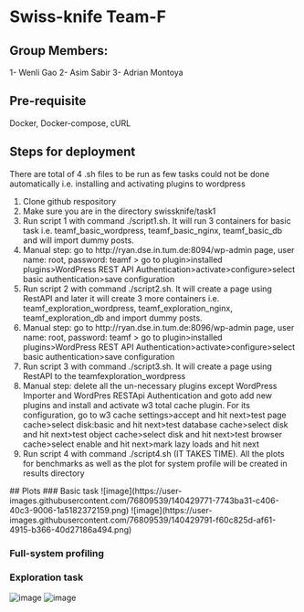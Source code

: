 # Swiss-knife Team-F
## Group Members:
1- Wenli Gao
2- Asim Sabir
3- Adrian Montoya
## Pre-requisite
Docker, Docker-compose, cURL
## Steps for deployment
There are total of 4 .sh files to be run as few tasks could not be done automatically i.e. installing and activating plugins to wordpress
<ol>
  <li>Clone github respository</li>
  <li>Make sure you are in the directory swissknife/task1</li>
  <li>Run script 1 with command ./script1.sh. It will run 3 containers for basic task i.e. teamf_basic_wordpress, teamf_basic_nginx, teamf_basic_db and will import dummy posts.
  <li>Manual step: go to http://ryan.dse.in.tum.de:8094/wp-admin page, user name: root, password: teamf > go to plugin>installed plugins>WordPress REST API Authentication>activate>configure>select basic authentication>save configuration</li>
  <li>Run script 2 with command ./script2.sh. It will create a page using RestAPI and later it will create 3 more containers i.e. teamf_exploration_wordpress, teamf_exploration_nginx, teamf_exploration_db and import dummy posts.</li>
  <li>Manual step: go to http://ryan.dse.in.tum.de:8096/wp-admin page, user name: root, password: teamf > go to plugin>installed plugins>WordPress REST API Authentication>activate>configure>select basic authentication>save configuration</li>
  <li>Run script 3 with command ./script3.sh. It will create a page using RestAPI to the teamfexploration_wordpress</li>
  <li>Manual step: delete all the un-necessary plugins except WordPress Importer and WordPres RESTApi Authentication and goto add new plugins and install and activate w3 total cache plugin. For its configuration, go to w3 cache settings>accept and hit next>test page cache>select disk:basic and hit next>test database cache>select disk and hit next>test object cache>select disk and hit next>test browser cache>select enable and hit next>mark lazy loads and hit next</li>
  <li>Run script 4 with command ./script4.sh (IT TAKES TIME). All the plots for benchmarks as well as the plot for system profile will be created in results directory</li>
</ol>
## Plots
### Basic task
![image](https://user-images.githubusercontent.com/76809539/140429771-7743ba31-c406-40c3-9006-1a5182372159.png)
![image](https://user-images.githubusercontent.com/76809539/140429791-f60c825d-af61-4915-b366-40d27186a494.png)


### Full-system profiling

### Exploration task
![image](https://user-images.githubusercontent.com/76809539/140429843-65412290-dcf3-4426-8489-e42e0e845351.png)
![image](https://user-images.githubusercontent.com/76809539/140429860-ffae9c59-9f8d-4003-aa4e-2b87c3c0a768.png)

